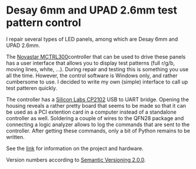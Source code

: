 # Desay 6mm and UPAD 2.6mm test pattern control


I repair several types of LED panels, among which are Desay 6mm and UPAD 2.6mm.

The [Novastar MCTRL300](https://www.novastar.tech/products/controller/mctrl300/)controller that can be used to drive these panels has a user interface that allows you to display test patterns (full r/g/b, moving lines, white, ...). During repair and testing this is something you use all the time. However, the control software is Windows only, and rather cumbersome to use. I decided to write my own (simple) interface to call up test patteren quickly.

The controller has a [Silicon Labs CP2102](https://www.silabs.com/interface/usb-bridges/classic/device.cp2102) USB to UART bridge. Opening the housing reveals a rather pretty board that seems to be made so that it can be used as a PCI extention card in a computer instead of a standalone controller as well. Soldering a couple of wires to the QFN28 package and connecting a logic analyzer allows to log the commands that are sent to the controller. After getting these commands, only a bit of Python remains to be written.


See the [link](www.vansteenwegen.org) for information on the project and hardware.

Version numbers according to [Semantic Versioning 2.0.0](https://semver.org/).
